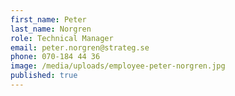 ```yaml
---
first_name: Peter
last_name: Norgren
role: Technical Manager
email: peter.norgren@strateg.se
phone: 070-184 44 36
image: /media/uploads/employee-peter-norgren.jpg
published: true
---
```

